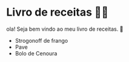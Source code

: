 # Livro de receitas :man_cook:

ola! Seja bem vindo ao meu livro de receitas. :wave:

- Strogonoff de frango
- Pave
- Bolo de Cenoura



